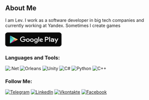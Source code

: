 ## About Me

I am Lev. I work as a software developer in big tech companies and currently working at Yandex. Sometimes I create games

<a href="https://play.google.com/store/apps/details?id=com.CartmansGame.TowerDefence3D" target="_blank">
  <img src="https://github.com/AlexeyShpavda/alexeyshpavda/blob/master/assets/google_play.png" alt="GooglePlay" width="180"/>
</a>

### Languages and Tools:
![.Net](https://img.shields.io/badge/-Core-090909?style=for-the-badge&logo=.net&logoColor=E5D3FF)
![Orleans](https://img.shields.io/badge/-Orleans-090909?style=for-the-badge&logo=orleans&logoColor=E5D3FF)
![Unity](https://img.shields.io/badge/-Unity-090909?style=for-the-badge&logo=unity&logoColor=E5D3FF)
![C#](https://img.shields.io/badge/-C%23-090909?style=for-the-badge&logo=C%23&logoColor=6296CC)
![Python](https://img.shields.io/badge/-Python-090909?style=for-the-badge&logo=Python&logoColor=6296CC)
![C++](https://img.shields.io/badge/-C++-090909?style=for-the-badge&logo=C%2b%2b&logoColor=6296CC)

### Follow Me:
[![Telegram](https://img.shields.io/badge/-Telegram-090909?style=for-the-badge&logo=telegram&logoColor=27A0D9)](https://t.me/koteyevlev)
[![LinkedIn](https://img.shields.io/badge/-LinkedIn-090909?style=for-the-badge&logo=linkedin&logoColor=007BB6)](https://www.linkedin.com/in/lev-k-447643155/)
[![Vkontakte](https://img.shields.io/badge/-Vkontakte-090909?style=for-the-badge&logo=Vk&logoColor=4F7DB3)](https://vk.com/lkoteev)
[![Facebook](https://img.shields.io/badge/-Facebook-090909?style=for-the-badge&logo=Facebook&logoColor=1195F5)](https://www.facebook.com/koteyevlev)
